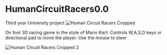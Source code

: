 # HumanCircuitRacers0.0
Third year University project
![Human Circuit Racers Cropped](https://user-images.githubusercontent.com/78236411/215547057-027c0830-486b-4b5a-bb87-366778170c0a.png)

On foot 3D racing game in the style of Mario Kart:
Controls W,A,S,D keys or directional pad to move the player:
Use the mouse to steer


![Human Circuit Racers Cropped 2](https://user-images.githubusercontent.com/78236411/215547785-c26b9ff6-7a80-4e12-971f-d8ac747461d4.png)
